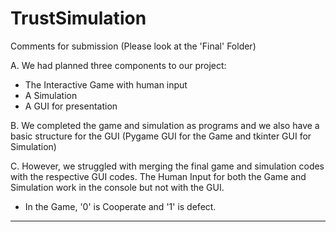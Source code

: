 # TrustSimulation

Comments for submission (Please look at the 'Final' Folder)

A. We had planned three components to our project:
- The Interactive Game with human input
- A Simulation
- A GUI for presentation

B. We completed the game and simulation as programs and we also have a basic structure for the GUI (Pygame GUI for the Game and tkinter GUI for Simulation)

C. However, we struggled with merging the final game and simulation codes with the respective GUI codes. The Human Input for both the Game and Simulation work in the console but not with the GUI. 
- In the Game, '0' is Cooperate and '1' is defect. 

---------------------------------------------------------------------------------------------------------------------------------------------------------------


